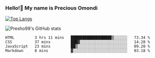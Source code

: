 ### Hello!👋 My name is Precious Omondi 

[![Top Langs](https://github-readme-stats.vercel.app/api/top-langs/?username=Presho99&langs_count=8&theme=dark)](https://github.com/Presho99/github-readme-stats)

![Presho99's GitHub stats](https://github-readme-stats.vercel.app/api?username=Presho99&show_icons=true&theme=dark)

<!--START_SECTION:waka-->

```text
HTML         3 hrs 11 mins   ██████████████████▒░░░░░░   73.34 %
CSS          37 mins         ███▓░░░░░░░░░░░░░░░░░░░░░   14.28 %
JavaScript   23 mins         ██▒░░░░░░░░░░░░░░░░░░░░░░   09.20 %
Markdown     8 mins          ▓░░░░░░░░░░░░░░░░░░░░░░░░   03.18 %
```

<!--END_SECTION:waka-->

